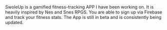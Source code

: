 SwoleUp is a gamified fitness-tracking APP I have been working on. It is heavily inspired by Nes and Snes RPGS. You are able to sign up via Firebase and track your fitness stats. The App is still in beta and is consistently being updated. 

